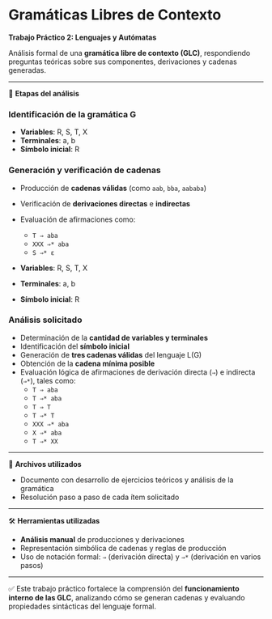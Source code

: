# **Gramáticas Libres de Contexto**  
**Trabajo Práctico 2: Lenguajes y Autómatas**

Análisis formal de una **gramática libre de contexto (GLC)**, respondiendo preguntas teóricas sobre sus componentes, derivaciones y cadenas generadas.

---

🔧 **Etapas del análisis**

### **Identificación de la gramática G**
- **Variables**: R, S, T, X  
- **Terminales**: a, b  
- **Símbolo inicial**: R

### **Generación y verificación de cadenas**
- Producción de **cadenas válidas** (como `aab`, `bba`, `aababa`)
- Verificación de **derivaciones directas** e **indirectas**
- Evaluación de afirmaciones como:  
  - `T ⇒ aba`  
  - `XXX ⇒* aba`  
  - `S ⇒* ε`


- **Variables**: R, S, T, X  
- **Terminales**: a, b  
- **Símbolo inicial**: R

### **Análisis solicitado**
- Determinación de la **cantidad de variables y terminales**
- Identificación del **símbolo inicial**
- Generación de **tres cadenas válidas** del lenguaje L(G)
- Obtención de la **cadena mínima posible**
- Evaluación lógica de afirmaciones de derivación directa (`⇒`) e indirecta (`⇒*`), tales como:
  - `T ⇒ aba`
  - `T ⇒* aba`
  - `T ⇒ T`
  - `T ⇒* T`
  - `XXX ⇒* aba`
  - `X ⇒* aba`
  - `T ⇒* XX`

---

📁 **Archivos utilizados**
- Documento con desarrollo de ejercicios teóricos y análisis de la gramática  
- Resolución paso a paso de cada ítem solicitado

---

🛠 **Herramientas utilizadas**
- **Análisis manual** de producciones y derivaciones  
- Representación simbólica de cadenas y reglas de producción  
- Uso de notación formal: `⇒` (derivación directa) y `⇒*` (derivación en varios pasos)

---

✅ Este trabajo práctico fortalece la comprensión del **funcionamiento interno de las GLC**, analizando cómo se generan cadenas y evaluando propiedades sintácticas del lenguaje formal.
